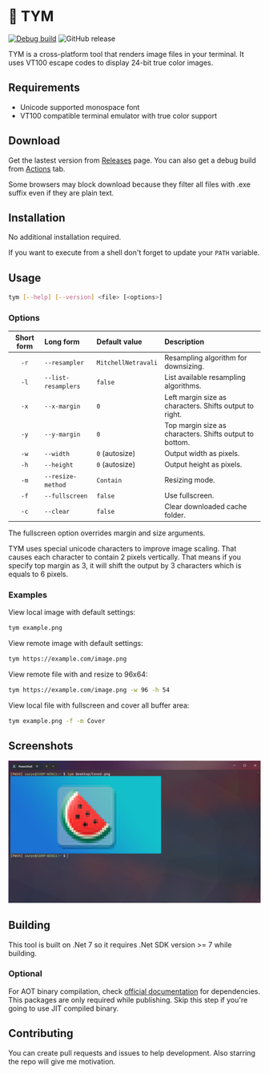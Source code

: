 ﻿# 🍉 TYM

[![Debug build](https://github.com/Segilmez06/tym/actions/workflows/debug.yml/badge.svg)](https://github.com/Segilmez06/tym/actions/workflows/debug.yml)
![GitHub release](https://img.shields.io/github/v/release/Segilmez06/tym?label=Release)

TYM is a cross-platform tool that renders image files in your terminal. It uses VT100 escape codes to display 24-bit true color images.

## Requirements

- Unicode supported monospace font
- VT100 compatible terminal emulator with true color support

## Download

Get the lastest version from [Releases](https://github.com/Segilmez06/tym/releases) page. You can also get a debug build from [Actions](https://github.com/Segilmez06/tym/actions/workflows/debug.yml) tab.

Some browsers may block download because they filter all files with .exe suffix even if they are plain text.

## Installation

No additional installation required.

If you want to execute from a shell don't forget to update your `PATH` variable.

## Usage

```bash
tym [--help] [--version] <file> [<options>]
```

### Options

| Short form | Long form           | Default value       | Description |
| :--------: | :------------------ | :------------------ | :---------- |
| `-r`       | `--resampler`       | `MitchellNetravali` | Resampling algorithm for downsizing.
| `-l`       | `--list-resamplers` | `false`             | List available resampling algorithms.
| `-x`       | `--x-margin`        | `0`                 | Left margin size as characters. Shifts output to right.
| `-y`       | `--y-margin`        | `0`                 | Top margin size as characters. Shifts output to bottom.
| `-w`       | `--width`           | `0` (autosize)      | Output width as pixels.
| `-h`       | `--height`          | `0` (autosize)      | Output height as pixels.
| `-m`       | `--resize-method`   | `Contain`           | Resizing mode.
| `-f`       | `--fullscreen`      | `false`             | Use fullscreen.
| `-c`       | `--clear`           | `false`             | Clear downloaded cache folder.

The fullscreen option overrides margin and size arguments.

TYM uses special unicode characters to improve image scaling. That causes each character to contain 2 pixels vertically. That means if you specify top margin as 3, it will shift the output by 3 characters which is equals to 6 pixels.

### Examples

View local image with default settings:

```bash
tym example.png
```

View remote image with default settings:

```bash
tym https://example.com/image.png
```

View remote file with and resize to 96x64:

```bash
tym https://example.com/image.png -w 96 -h 54
```

View local file with fullscreen and cover all buffer area:

```bash
tym example.png -f -m Cover
```

## Screenshots

![Screenshot](screenshots/screenshot-1.png)

## Building

This tool is built on .Net 7 so it requires .Net SDK version >= 7 while building.

### Optional

For AOT binary compilation, check [official documentation](https://learn.microsoft.com/en-us/dotnet/core/deploying/native-aot#prerequisites) for dependencies. This packages are only required while publishing. Skip this step if you're going to use JIT compiled binary.

## Contributing

You can create pull requests and issues to help development. Also starring the repo will give me motivation.
